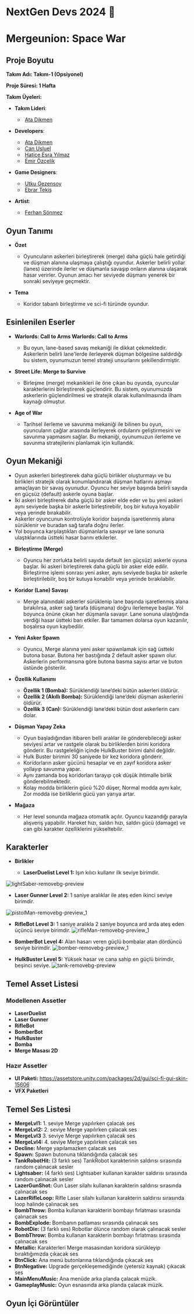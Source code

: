 # NextGen Devs 2024 🚀

# Mergeunion: Space War
## Proje Boyutu

**Takım Adı: Takım-1 (Opsiyonel)**

**Proje Süresi: 1 Hafta**

**Takım Üyeleri:**
   - **Takım Lideri**:
      * <a><img align="center" /></a> [Ata Dikmen](https://www.linkedin.com/in/ata-dikmen/)

   - **Developers**:
      * <a><img align="center" /></a> [Ata Dikmen](https://www.linkedin.com/in/ata-dikmen/)
      * <a><img align="center" /></a> [Can Usluel](https://www.linkedin.com/in/canusluel/)
      * <a><img align="center" /></a> [Hatice Esra Yılmaz](https://www.linkedin.com/in/hesrayilmaz/)
      * <a><img align="center" /></a> [Emir Özçelik](https://www.linkedin.com/in/emir-ozcelik/)

   - **Game Designers**:
      * <a><img align="center" /></a> [Utku Gezensoy](https://www.linkedin.com/in/utkugezensoy/)
      * <a><img align="center" /></a> [Ebrar Tekiş](https://www.linkedin.com/in/ebrartekis/)

   - **Artist**:
      * <a><img align="center" /></a> [Ferhan Sönmez](https://www.linkedin.com/in/ferhansonmez/)


## Oyun Tanımı
- **Özet**
 
    * Oyuncuların askerleri birleştirerek (merge) daha güçlü hale getirdiği ve düşman alanına ulaşmaya çalıştığı oyundur. Askerler belirli yollar (lanes) üzerinde ilerler ve düşmanla savaşıp onların alanına ulaşarak hasar verirler. Oyunun amacı her seviyede düşmanı yenerek bir sonraki seviyeye geçmektir.
 
- **Tema**

    * Koridor tabanlı birleştirme ve sci-fi türünde oyundur.
 
## Esinlenilen Eserler
- **Warlords: Call to Arms Warlords: Call to Arms**

    * Bu oyun, lane-based savaş mekaniği ile dikkat çekmektedir. Askerlerin belirli lane'lerde ilerleyerek düşman bölgesine saldırdığı bu sistem, oyunumuzun temel strateji unsurlarını şekillendirmiştir.
      
- **Street Life: Merge to Survive**

    * Birleşme (merge) mekanikleri ile öne çıkan bu oyunda, oyuncular karakterlerini birleştirerek güçlendirir. Bu sistem, oyunumuzda askerlerin güçlendirilmesi ve stratejik olarak kullanılmasında ilham kaynağı olmuştur.
      
- **Age of War**

    * Tarihsel ilerleme ve savunma mekaniği ile bilinen bu oyun, oyuncuların çağlar arasında ilerleyerek ordularını geliştirmesini ve savunma yapmasını sağlar. Bu mekaniği, oyunumuzun ilerleme ve savunma stratejilerini planlamak için kullandık.
      

## Oyun Mekaniği
  
  * Oyun askerleri birleştirerek daha güçlü birlikler oluşturmayı ve bu birlikleri stratejik olarak konumlandırarak düşman hatlarını aşmayı amaçlayan bir savaş oyunudur. Oyuncu her seviye başında belirli sayıda en güçsüz (default) askerle oyuna başlar.
  * İki askeri birleştirerek daha güçlü bir asker elde eder ve bu yeni askeri aynı seviyede başka bir askerle birleştirebilir, boş bir kutuya koyabilir veya yerinde bırakabilir.
  * Askerler oyuncunun kontrolüyle koridor başında işaretlenmiş alana sürüklenir ve buradan sağ tarafa doğru ilerler.
  * Yol boyunca karşılaştıkları düşmanlarla savaşır ve lane sonuna ulaştıklarında üstteki hasar barını etkilerler.


- **Birleştirme (Merge)**
  
  * Oyuncu her zorlukta belirli sayıda default (en güçsüz) askerle oyuna başlar. İki askeri birleştirerek daha güçlü bir asker elde edilir. Birleştirme işlemi sonrası yeni asker, aynı seviyede başka bir askerle birleştirilebilir, boş bir kutuya konabilir veya yerinde bırakılabilir.

- **Koridor (Lane) Savaşı**
  
  * Merge alanındaki askerler sürüklenip lane başında işaretlenmiş alana bırakılırsa, asker sağ tarafa (düşmana) doğru ilerlemeye başlar. Yol boyunca önüne çıkan her düşmanla savaşır. Lane sonuna ulaştığında verdiği hasar üstteki barı etkiler. Bar tamamen dolarsa oyun kazanılır, boşalırsa oyun kaybedilir.

- **Yeni Asker Spawn**
  
  * Oyuncu, Merge alanına yeni asker spawnlamak için sağ üstteki butona basar. Butona her bastığında 2 default asker spawn olur. Askerlerin performansına göre butona basma sayısı artar ve buton üstünde gösterilir. 

 - **Özellik Kullanımı**
   * **Özellik 1 (Bomba):** Sürüklendiği lane’deki bütün askerleri öldürür.
   *  **Özellik 2 (Akıllı Bomba):** Sürüklendiği lane’deki düşman askerlerini öldürür.
   *   **Özellik 3 (Can):** Sürüklendiği lane’deki bütün dost askerlerin canı dolar.
  

- **Düşman Yapay Zeka**
  
  * Oyun başladığından itibaren belli aralılar ile gönderebileceği asker seviyesi artar ve rastgele olarak bu birliklerden birini koridora gönderir. Bu rastgeleliğin içinde HulkBuster birimi dahil değildir.
  * Hulk Buster birimini 30 saniyede bir kez koridora gönderir.
  * Koridorların asker gücünü hesaplar ve en zayıf koridora asker yollayıp savunma yapar.
  * Aynı zamanda boş koridorları tarayıp çok düşük ihtimalle birlik gönderebilmektedir.
  * Kolay modda birliklerin gücü %20 düşer, Normal modda aynı kalır, Zor modda ise birliklerin gücü yarı yarıya artar.

- **Mağaza**
  
  * Her level sonunda mağaza otomatik açılır. Oyuncu kazandığı parayla alışveriş yapabilir. Hareket hızı, saldırı hızı, saldırı gücü (damage) ve can gibi karakter özelliklerini yükseltebilir.

 
## Karakterler

- **Birlikler**

  - **LaserDuelist Level 1:** Işın kılıcı kullanır ilk seviye birimdir.
    
![lightSaber-removebg-preview](https://github.com/user-attachments/assets/cb2b7698-daea-4f76-92e9-40a8839b01c8)
  - **Laser Gunner Level 2:** 1 saniye aralıklar ile ateş eden ikinci seviye birimdir.
    
![pistolMan-removebg-preview_1](https://github.com/user-attachments/assets/04d30b07-0ea1-4961-b8b1-1897145e6b15)

  - **RifleBot Level 3:** 1 saniye aralıkla 2 saniye boyunca ard arda ateş eden üçüncü seviye birimdir.
![rifleMan-removebg-preview_1](https://github.com/user-attachments/assets/745c5be4-e1e8-48e1-9bb7-453a5f71ede3)

  - **BomberBot Level 4:** Alan hasarı veren güçlü bombalar atan dördüncü seviye birimdir.
![bomber-removebg-preview_1](https://github.com/user-attachments/assets/498969f0-64b8-46fb-998a-c707748380e8)

  - **HulkBuster Level 5:** Yüksek hasar ve cana sahip en güçlü birimdir, beşinci seviye.
![tank-removebg-preview](https://github.com/user-attachments/assets/e4215e6f-a938-4bae-8173-debc7d3e810d)





## Temel Asset Listesi


### Modellenen Assetler
   - **LaserDuelist**
   - **Laser Gunner**
   - **RifleBot**
   - **BomberBot**
   - **HulkBuster**
   - **Bomba**
   - **Merge Masası 2D**


### Hazır Assetler
   - **UI Paketi:** https://assetstore.unity.com/packages/2d/gui/sci-fi-gui-skin-15606
   - **VFX Paketleri**


## Temel Ses Listesi

   - **MergeLvl1:** 1. seviye Merge yapılırken çalacak ses
   - **MergeLvl2:** 2. seviye Merge yapılırken çalacak ses
   - **MergeLvl3** 3. seviye Merge yapılırken çalacak ses
   - **MergeLvl4:**  4. seviye Merge yapılırken çalacak ses
   - **Decline:** Merge yapılamazken çalacak ses
   - **Spawn:** Spawn butonuna tıklandığında çalacak ses
   - **TankRobotHit:** (3 farklı ses) TankRobot karakterinin saldırısı sırasında random çalınacak sesler
   - **Lightsaber:** (4 farklı ses) Lightsaber kullanan karakter saldırısı sırasında random çalınacak sesler
   - **LazerGunShot:** Gun Laser silahı kullanan karakterin saldırısı sırasında çalınacak ses
   - **LazerRifleLoop:** Rifle Laser silahı kullanan karakterin saldırısı sırasında loop halinde çalınacak ses
   - **BombThrow:** Bomba kullanan karakterin bombayı fırlatması sırasında çalınacak ses
   - **BombExplode:** Bombanın patlaması sırasında çalınacak ses
   - **RobotDie:** (3 farklı ses) Robotlar ölünce random olarak çalınacak sesler
   - **BombThrow:** Bomba kullanan karakterin bombayı fırlatması sırasında çalınacak ses
   - **Metallic:** Karakterleri Merge masasından koridora sürükleyip bıraktığımızda çıkacak ses
   - **BtnClick:** Ana menü butonlarına tıklandığında çıkacak ses
   - **BtnNegative:** Upgrade gerçekleşemediğinde (yetersiz kaynak) çıkacak ses
   - **MainMenuMusic:** Ana menüde arka planda çalacak müzik.
   - **GameplayMusic:** Oyun esnasında arka planda çalacak müzik.

## Oyun İçi Görüntüler
   
